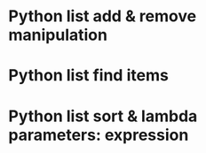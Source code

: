 # Python list add & remove manipulation

# Python list find items

# Python list sort & lambda parameters: expression
